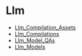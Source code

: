 # Llm

* [Llm_Compilation_Assets](Llm_Compilation_Assets.md)
* [Llm_Compilations](Llm_Compilations.md)
* [Llm_Model_QAs](Llm_Model_QAs.md)
* [Llm_Models](Llm_Models.md)

